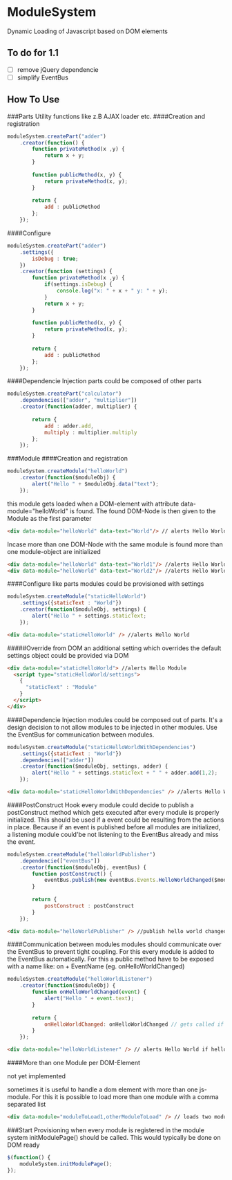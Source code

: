 ModuleSystem
============

Dynamic Loading of Javascript based on DOM elements


To do for 1.1
-------------
- [ ] remove jQuery dependencie
- [ ] simplify EventBus

How To Use
----------
###Parts
Utility functions like z.B AJAX loader etc.
####Creation and registration
```js
moduleSystem.createPart("adder")
    .creator(function() {
        function privateMethod(x ,y) {
            return x + y;
        }
 
        function publicMethod(x, y) {
            return privateMethod(x, y);
        }
 
        return {
            add : publicMethod
        };
    });
```
####Configure
```js
moduleSystem.createPart("adder")
    .settings({
        isDebug : true;
    })
    .creator(function (settings) {
        function privateMethod(x ,y) {
            if(settings.isDebug) {
                console.log("x: " + x + " y: " + y);
            }
            return x + y;
        }
  
        function publicMethod(x, y) {
            return privateMethod(x, y);
        }
  
        return {
            add : publicMethod
        };
    });
```
####Dependencie Injection
parts could be composed of other parts
```js
moduleSystem.createPart("calculator")
    .dependencies(["adder", "multiplier"])
    .creator(function(adder, multiplier) {
 
        return {
            add : adder.add,
            multiply : multiplier.multiply
        };
    });
```
###Module
####Creation and registration
```js
moduleSystem.createModule("helloWorld")
    .creator(function($moduleObj) {
        alert("Hello " + $moduleObj.data("text");
    });
```
this module gets loaded when a DOM-element with attribute data-module="helloWorld" is found. The found DOM-Node is then given to the Module as the first parameter
```html
<div data-module="helloWorld" data-text="World"/> // alerts Hello World
```
Incase more than one DOM-Node with the same module is found more than one module-object are initialized
```html
<div data-module="helloWorld" data-text="World1"/> //alerts Hello World1
<div data-module="helloWorld" data-text="World2"/> //alerts Hello World2
```
####Configure
like parts modules could be provisioned with settings
```js
moduleSystem.createModule("staticHelloWorld")
    .settings({staticText : "World"})
    .creator(function($moduleObj, settings) {
        alert("Hello " + settings.staticText;
    });
```
```html
<div data-module="staticHelloWorld" /> //alerts Hello World
```
#####Override from DOM
an additional setting which overrides the default settings object could be provided via DOM
```html
<div data-module="staticHelloWorld"> //alerts Hello Module
  <script type="staticHelloWorld/settings"> 
    {
      "staticText" : "Module"
    }
  </script>
</div>
```
####Dependencie Injection
modules could be composed out of parts.
It's a design decision to not allow modules to be injected in other modules. Use the EventBus for communication between modules.
```js
moduleSystem.createModule("staticHelloWorldWithDependencies")
    .settings({staticText : "World"})
    .dependencies(["adder"])
    .creator(function($moduleObj, settings, adder) {
        alert("Hello " + settings.staticText + " " + adder.add(1,2);
    });
```
```html
<div data-module="staticHelloWorldWithDependencies" /> //alerts Hello World 3
```
####PostConstruct Hook
every module could decide to publish a postConstruct method which gets executed after every module is properly initialized.
This should be used if a event could be resulting from the actions in place. Because if an event is published before all modules are initialized, a listening module could'be not listening to the EventBus already and miss the event. 
```js
moduleSystem.createModule("helloWorldPublisher")
    .dependencie(["eventBus"])
    .creator(function($moduleObj, eventBus) {
        function postConstruct() {
            eventBus.publish(new eventBus.Events.HelloWorldChanged($moduleObj.data("text"));
        }
         
        return {
            postConstruct : postConstruct
        }
    });
```
```html
<div data-module="helloWorldPublisher" /> //publish hello world changed
```
####Communication between modules
modules should communicate over the EventBus to prevent tight coupling. 
For this every module is added to the EventBus automatically. For this a public method have to be exposed with a name like: on + EventName (eg. onHelloWorldChanged)
```js
moduleSystem.createModule("helloWorldListener")
    .creator(function($moduleObj) {
        function onHelloWorldChanged(event) {
            alert("Hello " + event.text);
        }
         
        return {
            onHelloWorldChanged: onHelloWorldChanged // gets called if a HelloWorldChanged event gets published
        }
    });
```
```html
<div data-module="helloWorldListener" /> // alerts Hello World if helloWorldPublisher is in place
```
####More than one Module per DOM-Element

not yet implemented

sometimes it is useful to handle a dom element with more than one js-module. For this it is possible to load more than one module with a comma separated list
```html
<div data-module="moduleToLoad1,otherModuleToLoad" /> // loads two modules with the same $moduleObj
```
###Start Provisioning
when every module is registered in the module system initModulePage() should be called. This would typically be done on DOM ready
```js
$(function() {
    moduleSystem.initModulePage();
});
```
